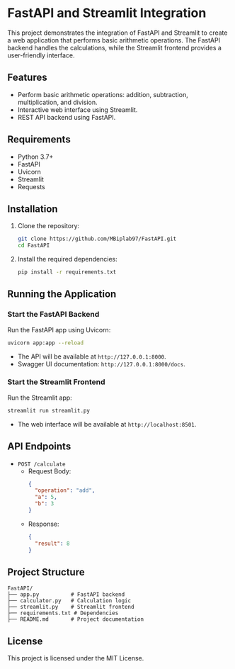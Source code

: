 # FastAPI and Streamlit Integration

This project demonstrates the integration of FastAPI and Streamlit to create a web application that performs basic arithmetic operations. The FastAPI backend handles the calculations, while the Streamlit frontend provides a user-friendly interface.

## Features
- Perform basic arithmetic operations: addition, subtraction, multiplication, and division.
- Interactive web interface using Streamlit.
- REST API backend using FastAPI.

## Requirements
- Python 3.7+
- FastAPI
- Uvicorn
- Streamlit
- Requests

## Installation
1. Clone the repository:
   ```bash
   git clone https://github.com/MBiplab97/FastAPI.git
   cd FastAPI
   ```

2. Install the required dependencies:
   ```bash
   pip install -r requirements.txt
   ```

## Running the Application

### Start the FastAPI Backend
Run the FastAPI app using Uvicorn:
```bash
uvicorn app:app --reload
```
- The API will be available at `http://127.0.0.1:8000`.
- Swagger UI documentation: `http://127.0.0.1:8000/docs`.

### Start the Streamlit Frontend
Run the Streamlit app:
```bash
streamlit run streamlit.py
```
- The web interface will be available at `http://localhost:8501`.

## API Endpoints
- `POST /calculate`
  - Request Body:
    ```json
    {
      "operation": "add",
      "a": 5,
      "b": 3
    }
    ```
  - Response:
    ```json
    {
      "result": 8
    }
    ```

## Project Structure
```
FastAPI/
├── app.py          # FastAPI backend
├── calculator.py   # Calculation logic
├── streamlit.py    # Streamlit frontend
├── requirements.txt # Dependencies
├── README.md       # Project documentation
```

## License
This project is licensed under the MIT License.